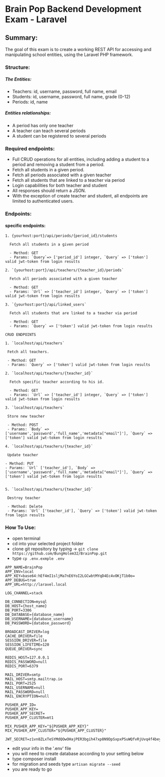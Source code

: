 # Brain Pop Backend Development Exam - Laravel

## Summary:

The goal of this exam is to create a working REST API for accessing and manipulating school
entities, using the Laravel PHP framework.

### Structure:

##### The Entities:

- Teachers: id, username, password, full name, email
- Students: id, username, password, full name, grade (0-12)
- Periods: id, name

##### Entities relationships:

- A period has only one teacher
- A teacher can teach several periods
- A student can be registered to several periods

### Required endpoints:  

- Full CRUD operations for all entities, including adding a student to a period and
  removing a student from a period.
- Fetch all students in a given period.
- Fetch all periods associated with a given teacher
- Fetch all students that are linked to a teacher via period
- Login capabilities for both teacher and student
- All responses should return a JSON.
- With the exception of create teacher and student, all endpoints are limited to
  authenticated users.

### Endpoints:

#### specific endpoints:
  ```
1. {yourhost:port}/api/periods/{period_id}/students
   
    Fetch all students in a given period
   
    - Method: GET
    - Params: `Query`=> ['period_id'] integer, `Query` => ['token'] valid jwt-token from login results
 
2. `{yourhost:port}/api/teachers/{teacher_id}/periods` 

    Fetch all periods associated with a given teacher
    
    - Method: GET
    - Params: `Url` => ['teacher_id'] integer, `Query` => ['token'] valid jwt-token from login results
 
3. `{yourhost:port}/api/linked_users` 
    
    Fetch all students that are linked to a teacher via period

    - Method: GET
    - Params: `Query` => ['token'] valid jwt-token from login results

CRUD ENDPOINTS

1. `localhost/api/teachers`
 
   Fetch all teachers.
   
   - Method: GET
   - Params: `Query` => ['token'] valid jwt-token from login results

2. `localhost/api/teachers/{teacher_id}`

    Fetch specific teacher according to his id.
    
    - Method: GET
    - Params: `Url` => ['teacher_id'] integer, `Query` => ['token'] valid jwt-token from login results
    
3. `localhost/api/teachers`
  
   Store new teacher
   
   - Method: POST
   - Params: `Body` => ['username','password','full_name','metadata["email"]'], `Query` => ['token'] valid jwt-token from login results
  
4. `localhost/api/teachers/{teacher_id}` 
  
   Update teacher
  
  - Method: PUT
  - Params: `Url` ['teacher_id'], `Body` => ['username','password','full_name','metadata["email"]'], `Query` => ['token'] valid jwt-token from login results
  
  
5. `localhost/api/teachers/{teacher_id}` 
  
   Destroy teacher
   
   - Method: Delete
   - Params: `Url` ['teacher_id'], `Query` => ['token'] valid jwt-token from login results
   ```
   
   

### How To Use:

- open terminal
- cd into your selected project folder
- clone git repository by typing -> `git clone https://github.com/BungHolem32/BrainPop.git`
- type `cp .env.exmple .env`

```
APP_NAME=BrainPop
APP_ENV=local
APP_KEY=base64:hEf4mI1sljMa7nE6YoI2LGCwbtMYqD4Ec4vOKjT1b0o=
APP_DEBUG=true
APP_URL=http://laravel.local

LOG_CHANNEL=stack

DB_CONNECTION=mysql
DB_HOST={host_name}
DB_PORT=3306
DB_DATABASE={database_name}
DB_USERNAME={database_username}
DB_PASSWORD={databse_password}

BROADCAST_DRIVER=log
CACHE_DRIVER=file
SESSION_DRIVER=file
SESSION_LIFETIME=120
QUEUE_DRIVER=sync

REDIS_HOST=127.0.0.1
REDIS_PASSWORD=null
REDIS_PORT=6379

MAIL_DRIVER=smtp
MAIL_HOST=smtp.mailtrap.io
MAIL_PORT=2525
MAIL_USERNAME=null
MAIL_PASSWORD=null
MAIL_ENCRYPTION=null

PUSHER_APP_ID=
PUSHER_APP_KEY=
PUSHER_APP_SECRET=
PUSHER_APP_CLUSTER=mt1

MIX_PUSHER_APP_KEY="${PUSHER_APP_KEY}"
MIX_PUSHER_APP_CLUSTER="${PUSHER_APP_CLUSTER}"

JWT_SECRET=z1vn8ZLxTeSYMdQOwOHajPER3bgih47xp8N9DpSxpxPSuWQfvRjUvq4f4beyuW5D
```
- edit your info in the '.env' file
- you will need to create database according to your setting below
- type composer install
- for migration and seeds type `artisan migrate --seed`
- you are ready to go

